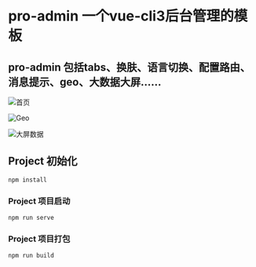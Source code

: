 # pro-admin 一个vue-cli3后台管理的模板

## pro-admin 包括tabs、换肤、语言切换、配置路由、消息提示、geo、大数据大屏......

![首页]("./src/assets/images/1.png")

![Geo]("./src/assets/images/2.png")

![大屏数据]("./src/assets/images/3.png")

## Project 初始化
```
npm install
```

### Project 项目启动
```
npm run serve
```

### Project 项目打包
```
npm run build
```

